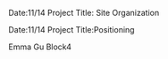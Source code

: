 Date:11/14
Project Title: Site Organization

Date:11/14
Project Title:Positioning



Emma Gu Block4

